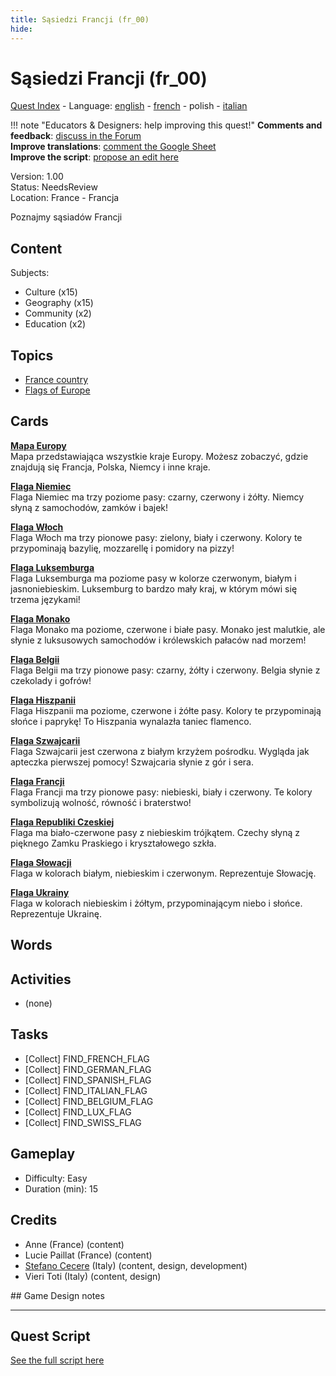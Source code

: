 ```yaml
---
title: Sąsiedzi Francji (fr_00)
hide:
---
```


# Sąsiedzi Francji (fr_00)
[Quest Index](./index.pl.md) - Language: [english](./fr_00.md) - [french](./fr_00.fr.md) - polish - [italian](./fr_00.it.md)

!!! note "Educators & Designers: help improving this quest!"
    **Comments and feedback**: [discuss in the Forum](https://vgwb.discourse.group/t/fr-00-the-neighbors-of-france/22)  
    **Improve translations**: [comment the Google Sheet](https://docs.google.com/spreadsheets/d/1FPFOy8CHor5ArSg57xMuPAG7WM27-ecDOiU-OmtHgjw/edit?gid=1044148815#gid=1044148815)  
    **Improve the script**: [propose an edit here](https://github.com/vgwb/Antura/blob/main/Assets/_discover/_quests/FR_00%20Geo%20France/FR_00%20Geo%20France%20-%20Yarn%20Script.yarn)  

Version: 1.00  
Status: NeedsReview  
Location: France - Francja

Poznajmy sąsiadów Francji

## Content
Subjects: 

  - Culture (x15)
  - Geography (x15)
  - Community (x2)
  - Education (x2)

## Topics
- [France country](../topics/index.md#france)
- [Flags of Europe](../topics/index.md#flags_euroe)


## Cards
**[Mapa Europy](../cards/index.md#concept_europe_map)**  
Mapa przedstawiająca wszystkie kraje Europy. Możesz zobaczyć, gdzie znajdują się Francja, Polska, Niemcy i inne kraje.  

**[Flaga Niemiec](../cards/index.md#flag_germany)**  
Flaga Niemiec ma trzy poziome pasy: czarny, czerwony i żółty. Niemcy słyną z samochodów, zamków i bajek!  

**[Flaga Włoch](../cards/index.md#flag_italy)**  
Flaga Włoch ma trzy pionowe pasy: zielony, biały i czerwony. Kolory te przypominają bazylię, mozzarellę i pomidory na pizzy!  

**[Flaga Luksemburga](../cards/index.md#flag_luxembourg)**  
Flaga Luksemburga ma poziome pasy w kolorze czerwonym, białym i jasnoniebieskim. Luksemburg to bardzo mały kraj, w którym mówi się trzema językami!  

**[Flaga Monako](../cards/index.md#flag_monaco)**  
Flaga Monako ma poziome, czerwone i białe pasy. Monako jest malutkie, ale słynie z luksusowych samochodów i królewskich pałaców nad morzem!  

**[Flaga Belgii](../cards/index.md#flag_belgium)**  
Flaga Belgii ma trzy pionowe pasy: czarny, żółty i czerwony. Belgia słynie z czekolady i gofrów!  

**[Flaga Hiszpanii](../cards/index.md#flag_spain)**  
Flaga Hiszpanii ma poziome, czerwone i żółte pasy. Kolory te przypominają słońce i paprykę! To Hiszpania wynalazła taniec flamenco.  

**[Flaga Szwajcarii](../cards/index.md#flag_switzerland)**  
Flaga Szwajcarii jest czerwona z białym krzyżem pośrodku. Wygląda jak apteczka pierwszej pomocy! Szwajcaria słynie z gór i sera.  

**[Flaga Francji](../cards/index.md#flag_france)**  
Flaga Francji ma trzy pionowe pasy: niebieski, biały i czerwony. Te kolory symbolizują wolność, równość i braterstwo!  

**[Flaga Republiki Czeskiej](../cards/index.md#flag_czech_republic)**  
Flaga ma biało-czerwone pasy z niebieskim trójkątem. Czechy słyną z pięknego Zamku Praskiego i kryształowego szkła.  

**[Flaga Słowacji](../cards/index.md#flag_slovakia)**  
Flaga w kolorach białym, niebieskim i czerwonym. Reprezentuje Słowację.  

**[Flaga Ukrainy](../cards/index.md#flag_ukraine)**  
Flaga w kolorach niebieskim i żółtym, przypominającym niebo i słońce. Reprezentuje Ukrainę.  

## Words
## Activities
- (none)

## Tasks
- [Collect] FIND_FRENCH_FLAG
- [Collect] FIND_GERMAN_FLAG
- [Collect] FIND_SPANISH_FLAG
- [Collect] FIND_ITALIAN_FLAG
- [Collect] FIND_BELGIUM_FLAG
- [Collect] FIND_LUX_FLAG
- [Collect] FIND_SWISS_FLAG
## Gameplay
- Difficulty: Easy
- Duration (min): 15
## Credits
- Anne (France) (content)
- Lucie Paillat (France) (content)
- [Stefano Cecere](https://stefanocecere.com) (Italy) (content, design, development)
- Vieri Toti (Italy) (content, design)

## Game Design notes



---

## Quest Script

[See the full script here](./fr_00-script.pl.md)
